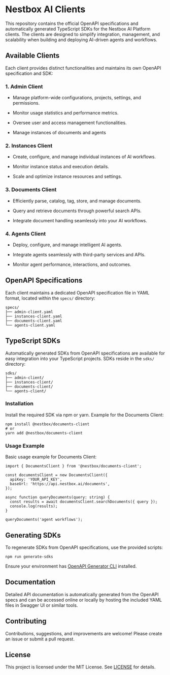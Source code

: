 # **Nestbox AI Clients**

This repository contains the official OpenAPI specifications and automatically generated TypeScript SDKs for the Nestbox AI Platform clients. The clients are designed to simplify integration, management, and scalability when building and deploying AI-driven agents and workflows.

## **Available Clients**

Each client provides distinct functionalities and maintains its own OpenAPI specification and SDK:

### **1\. Admin Client**

* Manage platform-wide configurations, projects, settings, and permissions.

* Monitor usage statistics and performance metrics.

* Oversee user and access management functionalities.

* Manage instances of documents and agents

### **2\. Instances Client**

* Create, configure, and manage individual instances of AI workflows.

* Monitor instance status and execution details.

* Scale and optimize instance resources and settings.

### **3\. Documents Client**

* Efficiently parse, catalog, tag, store, and manage documents.

* Query and retrieve documents through powerful search APIs.

* Integrate document handling seamlessly into your AI workflows.

### **4\. Agents Client**

* Deploy, configure, and manage intelligent AI agents.

* Integrate agents seamlessly with third-party services and APIs.

* Monitor agent performance, interactions, and outcomes.

## **OpenAPI Specifications**

Each client maintains a dedicated OpenAPI specification file in YAML format, located within the `specs/` directory:

```
specs/
├── admin-client.yaml
├── instances-client.yaml
├── documents-client.yaml
└── agents-client.yaml
```

## **TypeScript SDKs**

Automatically generated SDKs from OpenAPI specifications are available for easy integration into your TypeScript projects. SDKs reside in the `sdks/` directory:

```
sdks/
├── admin-client/
├── instances-client/
├── documents-client/
└── agents-client/
```

### **Installation**

Install the required SDK via npm or yarn. Example for the Documents Client:

```
npm install @nestbox/documents-client
# or
yarn add @nestbox/documents-client
```

### **Usage Example**

Basic usage example for Documents Client:

```
import { DocumentsClient } from '@nestbox/documents-client';

const documentsClient = new DocumentsClient({
  apiKey: 'YOUR_API_KEY',
  baseUrl: 'https://api.nestbox.ai/documents',
});

async function queryDocuments(query: string) {
  const results = await documentsClient.searchDocuments({ query });
  console.log(results);
}

queryDocuments('agent workflows');
```

## **Generating SDKs**

To regenerate SDKs from OpenAPI specifications, use the provided scripts:

```
npm run generate-sdks
```

Ensure your environment has [OpenAPI Generator CLI](https://github.com/OpenAPITools/openapi-generator-cli) installed.

## **Documentation**

Detailed API documentation is automatically generated from the OpenAPI specs and can be accessed online or locally by hosting the included YAML files in Swagger UI or similar tools.

## **Contributing**

Contributions, suggestions, and improvements are welcome\! Please create an issue or submit a pull request.

## **License**

This project is licensed under the MIT License. See [LICENSE](https://chatgpt.com/g/g-p-677d3b441f3c819188ef78cb69c1ffe1-nestbox/c/LICENSE) for details.
